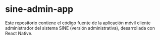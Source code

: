 # sine-admin-app
Este repositorio contiene el código fuente de la aplicación móvil cliente administrador del sistema SINE (versión administrativa), desarrollada con React Native.
